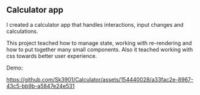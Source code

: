 <h2>Calculator app</h2>

I created a calculator app that handles interactions, input changes and calculations. 

This project teached how to manage state, working with re-rendering and how to put together many small components. 
Also it teached working with css towards better user experience.

Demo:

https://github.com/Sk3901/Calculator/assets/154440028/a33fac2e-8967-43c5-bb9b-a5847e24e531

